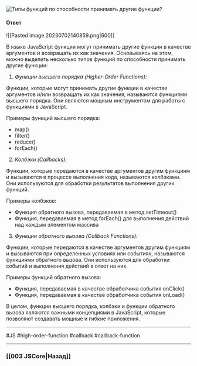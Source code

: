 ![Типы функций по способности принимать другие функции?](https://youtu.be/XtQPrt8G0n8?t=726)

#### Ответ

![[Pasted image 20230702140859.png|600]]

В языке JavaScript функции могут принимать другие функции в качестве аргументов и возвращать их как значения. Основываясь на этом, можно выделить несколько типов функций по способности принимать другие функции:

1. *Функции высшего порядка (Higher-Order Functions):*

Функции, которые могут принимать другие функции в качестве аргументов и/или возвращать их как значения, называются функциями высшего порядка. Они являются мощным инструментом для работы с функциями в JavaScript.

Примеры функций высшего порядка:
- map()
- filter()
- reduce()
- forEach()

2. *Колбэки (Callbacks):*

Функции, которые передаются в качестве аргументов другим функциям и вызываются в процессе выполнения кода, называются колбэками. Они используются для обработки результатов выполнения других функций.

Примеры колбэков:
- Функция обратного вызова, передаваемая в метод setTimeout()
- Функция, передаваемая в метод forEach() для выполнения действий над каждым элементом массива

3. *Функции обратного вызова (Callback Functions):*

Функции, которые передаются в качестве аргументов другим функциям и вызываются при определенных условиях или событиях, называются функциями обратного вызова. Они используются для обработки событий и выполнения действий в ответ на них.

Примеры функций обратного вызова:
- Функция, передаваемая в качестве обработчика события onClick()
- Функция, передаваемая в качестве обработчика события onLoad()

В целом, функции высшего порядка, колбэки и функции обратного вызова являются важными концепциями в JavaScript, которые позволяют создавать мощные и гибкие приложения.

___
#JS #high-order-function #callback #callback-function

___

### [[003 JSCore|Назад]]